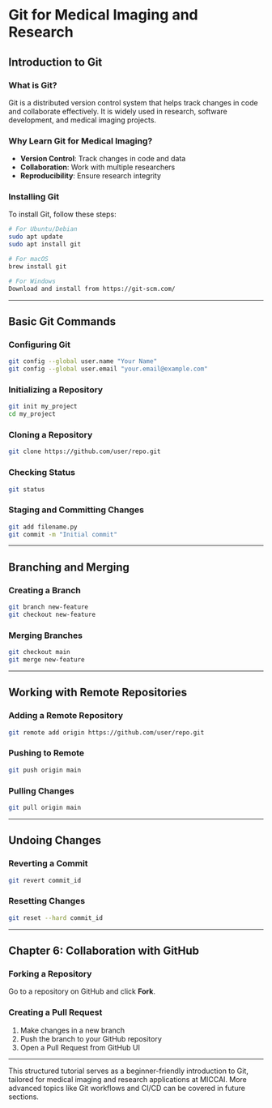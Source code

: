 # Git for Medical Imaging and Research

## Introduction to Git

### What is Git?
Git is a distributed version control system that helps track changes in code and collaborate effectively. It is widely used in research, software development, and medical imaging projects.

### Why Learn Git for Medical Imaging?
- **Version Control**: Track changes in code and data
- **Collaboration**: Work with multiple researchers
- **Reproducibility**: Ensure research integrity

### Installing Git
To install Git, follow these steps:
```sh
# For Ubuntu/Debian
sudo apt update
sudo apt install git

# For macOS
brew install git

# For Windows
Download and install from https://git-scm.com/
```

---
## Basic Git Commands

### Configuring Git
```sh
git config --global user.name "Your Name"
git config --global user.email "your.email@example.com"
```

### Initializing a Repository
```sh
git init my_project
cd my_project
```

### Cloning a Repository
```sh
git clone https://github.com/user/repo.git
```

### Checking Status
```sh
git status
```

### Staging and Committing Changes
```sh
git add filename.py
git commit -m "Initial commit"
```

---
## Branching and Merging

### Creating a Branch
```sh
git branch new-feature
git checkout new-feature
```

### Merging Branches
```sh
git checkout main
git merge new-feature
```

---
## Working with Remote Repositories

### Adding a Remote Repository
```sh
git remote add origin https://github.com/user/repo.git
```

### Pushing to Remote
```sh
git push origin main
```

### Pulling Changes
```sh
git pull origin main
```

---
## Undoing Changes

### Reverting a Commit
```sh
git revert commit_id
```

### Resetting Changes
```sh
git reset --hard commit_id
```

---
## Chapter 6: Collaboration with GitHub

### Forking a Repository
Go to a repository on GitHub and click **Fork**.

### Creating a Pull Request
1. Make changes in a new branch
2. Push the branch to your GitHub repository
3. Open a Pull Request from GitHub UI

---

This structured tutorial serves as a beginner-friendly introduction to Git, tailored for medical imaging and research applications at MICCAI. More advanced topics like Git workflows and CI/CD can be covered in future sections.

